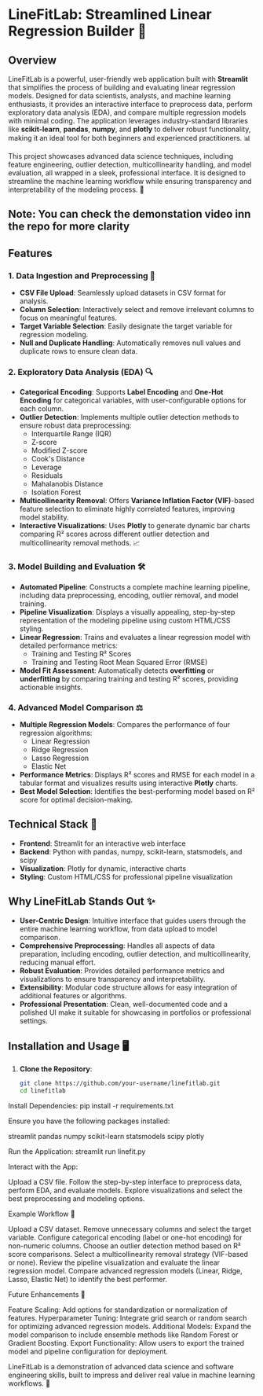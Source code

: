 # LineFitLab: Streamlined Linear Regression Builder 🚀

## Overview
LineFitLab is a powerful, user-friendly web application built with **Streamlit** that simplifies the process of building and evaluating linear regression models. Designed for data scientists, analysts, and machine learning enthusiasts, it provides an interactive interface to preprocess data, perform exploratory data analysis (EDA), and compare multiple regression models with minimal coding. The application leverages industry-standard libraries like **scikit-learn**, **pandas**, **numpy**, and **plotly** to deliver robust functionality, making it an ideal tool for both beginners and experienced practitioners. 📊

This project showcases advanced data science techniques, including feature engineering, outlier detection, multicollinearity handling, and model evaluation, all wrapped in a sleek, professional interface. It is designed to streamline the machine learning workflow while ensuring transparency and interpretability of the modeling process. 🌟

## Note: You can check the demonstation video inn the repo for more clarity

## Features

### 1. Data Ingestion and Preprocessing 📂
- **CSV File Upload**: Seamlessly upload datasets in CSV format for analysis.
- **Column Selection**: Interactively select and remove irrelevant columns to focus on meaningful features.
- **Target Variable Selection**: Easily designate the target variable for regression modeling.
- **Null and Duplicate Handling**: Automatically removes null values and duplicate rows to ensure clean data.

### 2. Exploratory Data Analysis (EDA) 🔍
- **Categorical Encoding**: Supports **Label Encoding** and **One-Hot Encoding** for categorical variables, with user-configurable options for each column.
- **Outlier Detection**: Implements multiple outlier detection methods to ensure robust data preprocessing:
  - Interquartile Range (IQR)
  - Z-score
  - Modified Z-score
  - Cook's Distance
  - Leverage
  - Residuals
  - Mahalanobis Distance
  - Isolation Forest
- **Multicollinearity Removal**: Offers **Variance Inflation Factor (VIF)**-based feature selection to eliminate highly correlated features, improving model stability.
- **Interactive Visualizations**: Uses **Plotly** to generate dynamic bar charts comparing R² scores across different outlier detection and multicollinearity removal methods. 📈

### 3. Model Building and Evaluation 🛠️
- **Automated Pipeline**: Constructs a complete machine learning pipeline, including data preprocessing, encoding, outlier removal, and model training.
- **Pipeline Visualization**: Displays a visually appealing, step-by-step representation of the modeling pipeline using custom HTML/CSS styling.
- **Linear Regression**: Trains and evaluates a linear regression model with detailed performance metrics:
  - Training and Testing R² Scores
  - Training and Testing Root Mean Squared Error (RMSE)
- **Model Fit Assessment**: Automatically detects **overfitting** or **underfitting** by comparing training and testing R² scores, providing actionable insights.

### 4. Advanced Model Comparison ⚖️
- **Multiple Regression Models**: Compares the performance of four regression algorithms:
  - Linear Regression
  - Ridge Regression
  - Lasso Regression
  - Elastic Net
- **Performance Metrics**: Displays R² scores and RMSE for each model in a tabular format and visualizes results using interactive **Plotly** charts.
- **Best Model Selection**: Identifies the best-performing model based on R² score for optimal decision-making.

## Technical Stack 🧰
- **Frontend**: Streamlit for an interactive web interface
- **Backend**: Python with pandas, numpy, scikit-learn, statsmodels, and scipy
- **Visualization**: Plotly for dynamic, interactive charts
- **Styling**: Custom HTML/CSS for professional pipeline visualization

## Why LineFitLab Stands Out ✨
- **User-Centric Design**: Intuitive interface that guides users through the entire machine learning workflow, from data upload to model comparison.
- **Comprehensive Preprocessing**: Handles all aspects of data preparation, including encoding, outlier detection, and multicollinearity, reducing manual effort.
- **Robust Evaluation**: Provides detailed performance metrics and visualizations to ensure transparency and interpretability.
- **Extensibility**: Modular code structure allows for easy integration of additional features or algorithms.
- **Professional Presentation**: Clean, well-documented code and a polished UI make it suitable for showcasing in portfolios or professional settings.

## Installation and Usage 🖥️
1. **Clone the Repository**:
   ```bash
   git clone https://github.com/your-username/linefitlab.git
   cd linefitlab


Install Dependencies:
pip install -r requirements.txt

Ensure you have the following packages installed:

streamlit
pandas
numpy
scikit-learn
statsmodels
scipy
plotly


Run the Application:
streamlit run linefit.py


Interact with the App:

Upload a CSV file.
Follow the step-by-step interface to preprocess data, perform EDA, and evaluate models.
Explore visualizations and select the best preprocessing and modeling options.



Example Workflow 🔄

Upload a CSV dataset.
Remove unnecessary columns and select the target variable.
Configure categorical encoding (label or one-hot encoding) for non-numeric columns.
Choose an outlier detection method based on R² score comparisons.
Select a multicollinearity removal strategy (VIF-based or none).
Review the pipeline visualization and evaluate the linear regression model.
Compare advanced regression models (Linear, Ridge, Lasso, Elastic Net) to identify the best performer.

Future Enhancements 🚧

Feature Scaling: Add options for standardization or normalization of features.
Hyperparameter Tuning: Integrate grid search or random search for optimizing advanced regression models.
Additional Models: Expand the model comparison to include ensemble methods like Random Forest or Gradient Boosting.
Export Functionality: Allow users to export the trained model and pipeline configuration for deployment.



LineFitLab is a demonstration of advanced data science and software engineering skills, built to impress and deliver real value in machine learning workflows. 🌟

